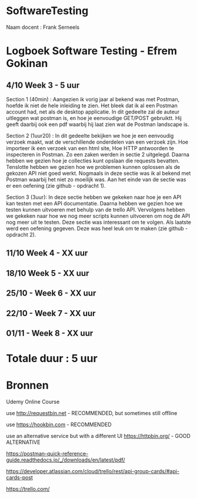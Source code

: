 # SoftwareTesting
Naam docent : Frank Serneels

# Logboek Software Testing - Efrem Gokinan


## 4/10 Week 3 - 5 uur

Section 1 (40min) : Aangezien ik vorig jaar al bekend was met Postman, hoefde ik niet de hele inleiding te zien. Het bleek dat ik al een Postman account had, net als de desktop applicatie.
In dit gedeelte zal de auteur uitleggen wat postman is, en hoe je eenvoudige GET/POST gebruiktt. Hij geeft daarbij ook een pdf waarbij hij laat zien wat de Postman landscape is.

Section 2 (1uur20) : In dit gedeelte bekijken we hoe je een eenvoudig verzoek maakt, wat de verschillende onderdelen van een verzoek zijn. Hoe importeer ik een verzoek van een html site, Hoe HTTP antwoorden te inspecteren in Postman. Zo een zaken werden in sectie 2 uitgelegd. Daarna hebben we gezien hoe je collecties kunt opslaan die requests bevatten. Tenslotte hebben we gezien hoe we problemen kunnen oplossen als de gekozen API niet goed werkt. Nogmaals in deze sectie was ik al bekend met Postman waarbij het niet zo moeilijk was. Aan het einde van de sectie was er een oefening (zie github - opdracht 1).

Section 3 (3uur): In deze sectie hebben we gekeken naar hoe je een API kan testen met een API documentatie. Daarna hebben we gezien hoe we testen kunnen uitvoeren met behulp van de trello API. Vervolgens hebben we gekeken naar hoe we nog meer scripts kunnen uitvoeren om nog de API nog meer uit te testen. Deze sectie was interessant om te volgen. Als laatste werd een oefening gegeven. Deze was heel leuk om te maken (zie github - opdracht 2).


## 11/10 Week 4 - XX uur

## 18/10 Week 5 - XX uur

## 25/10 - Week 6 - XX uur

## 22/10 - Week 7 - XX uur

## 01/11 - Week 8 - XX uur

# Totale duur : 5 uur

# Bronnen 

Udemy Online Course

use http://requestbin.net - RECOMMENDED, but sometimes still offline

use https://hookbin.com - RECOMMENDED

use an alternative service but with a different UI https://httpbin.org/ - GOOD ALTERNATIVE

https://postman-quick-reference-guide.readthedocs.io/_/downloads/en/latest/pdf/

https://developer.atlassian.com/cloud/trello/rest/api-group-cards/#api-cards-post

https://trello.com/
